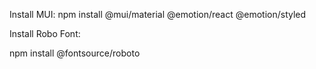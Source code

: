 Install MUI:
npm install @mui/material @emotion/react @emotion/styled

Install Robo Font: 

npm install @fontsource/roboto
